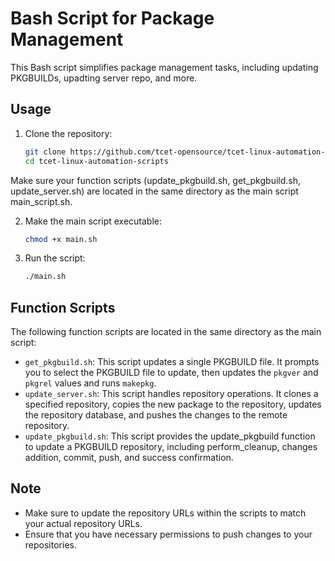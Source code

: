 # Bash Script for Package Management

This Bash script simplifies package management tasks, including updating PKGBUILDs, upadting server repo, and more.

## Usage

1. Clone the repository:

   ```bash
   git clone https://github.com/tcet-opensource/tcet-linux-automation-scripts.git
   cd tcet-linux-automation-scripts

Make sure your function scripts (update_pkgbuild.sh, get_pkgbuild.sh, update_server.sh) are located in the same directory as the main script main_script.sh.

2. Make the main script executable:

   ```bash
   chmod +x main.sh

3. Run the script:

   ```bash
   ./main.sh

## Function Scripts

The following function scripts are located in the same directory as the main script:

* `get_pkgbuild.sh`: This script updates a single PKGBUILD file. It prompts you to select the PKGBUILD file to update, then updates the `pkgver` and `pkgrel` values and runs `makepkg`.
* `update_server.sh`: This script handles repository operations. It clones a specified repository, copies the new package to the repository, updates the repository database, and pushes the changes to the remote repository.
* `update_pkgbuild.sh`: This script provides the update_pkgbuild function to update a PKGBUILD repository, including perform_cleanup, changes addition, commit, push, and success confirmation.
  
## Note

* Make sure to update the repository URLs within the scripts to match your actual repository URLs.
* Ensure that you have necessary permissions to push changes to your repositories.

